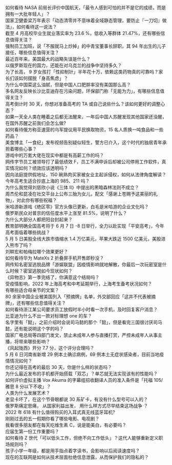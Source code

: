 如何看待 NASA 前局长评价中国航天，「最令人感到可怕的并不是它的成绩，而是拥有一大批年轻人」？  
国家卫健委梁万年表示「动态清零并不意味着全域静态管理，要防止『一刀切』做法」，如何看待这一说法？  
截至 4 月高校毕业生就业落实率为 23.6 %，低收入等群体 21.47%，还有哪些信息值得关注？  
强制员工加班，说「不服就马上炒掉」的中青宝董事长辞职，其 94 年出生的儿子接任，哪些信息值得关注？  
最近百年来，美国最大的战略失误是什么？  
以俄罗斯现在的国力，还能在对乌克兰的战争中坚持多久？  
为了长高， 9 岁女孩打「性抑制针」半年花十万，依赖这类药物真的可靠吗？家长们该如何摆脱「身高焦虑」？  
为什么中国菜这么油腻，但是中国人口肥胖率没有美国那么高？  
多名网友反映长沙比亚迪存在污染问题，环保部门称「无能为力」，有哪些信息值得关注？  
高考倒计时 30 天，你想对准备高考的 TA 或自己说些什么？该如何更好的调整心态？  
如果一天全人类在睡着之后都无法醒来，一年后中国人苏醒发现其他国家还没醒，在国外苏醒之前我们会怎么做?  
如何看待俄方称亚速营的乌军提议用平民换取物资，15 名人质换一吨食品和一些药品？  
美食博主「一食纪」发布视频告别疑似轻生，警方已介入，这个时代的独居青年承担着哪些心事？  
游戏中的万氪大佬在现实中都是有高薪工作的吗？  
网传字节员工被领导打了最低绩效 F，员工不满申诉后却被公司停用工作软件，真实情况如何？绩效应该透明吗？  
因向法庭提供假地址，150 碗熟肉买家被女业主起诉侵权，如何从法律角度解读？  
今年高考生适合抄底上海的 985、211 吗？  
为什么我觉得刘慈欣小说《三体 II》中提出的黑暗森林法则不成立？  
周杰伦和昆凌在社交平台上公布三胎为女儿，配文「感谢上苍赐予这美丽的礼物」，对此你有哪些祝福？  
米哈游新游戏《绝区零》官方头像已更新，白毛是米哈游的企业文化吗？  
俄罗斯民众对普京的信任度水平上涨至 81.5%，说明了什么？  
为什么大部分人都把阳台封起来？  
教育部明确全国高考将于 6 月 7 日 -8 日举行，全力以赴实现「平安高考」，今年高考面临着哪些挑战？  
5 月 5 日美股全线大跌市值缩水 1.4 万亿美元，苹果大跌近 1500 亿美元，美股进入熊市了吗？  
刘畊宏和帕梅拉哪个效果更好？  
如何看待华为 MateXs 2 折叠屏手机开售即秒没？  
网传知名密室逃脱品牌「游娱联盟」因疫情影响就地解散，你最后一次玩密室是什么时候？密室逃脱如今现状如何？  
《异物志》第一季完结了，你满意这个结局吗？  
受疫情影响，2022 年上海高考和中考延期举行，上海考生备考状况如何？  
有哪些适合母亲节的文案？  
80 余家中国企业被美国列入「预摘牌」名单，外交部回应「这并不代表被摘牌」，还有哪些信息值得关注？  
如何看待浙江某公司要求员工放假时半小时看一次手机，及时回复客户消息？  
比亚迪为什么不出一款对标理想 one 的车？  
名字里有「懿」，之前介绍时会说司马懿的那个「懿」，但是看完三国很讨厌司马懿，还有能说明这个字的吗？  
国家广电总局等四部门发文，禁止未成年人参与直播打赏，严控未成年人从事主播，将带来哪些影响？  
《风起陇西》开分 7.7 分，这个评分合理吗？  
5 月 6 日河南省新增 29 例本土确诊病例，69 例本土无症状感染者，目前当地疫情情况如何？  
你还记得在高考的最后 30 天，你是什么样的状态吗？  
为什么最近发布的手机都开始搭载「双芯」？单芯就无法实现该有的性能吗？  
如何评价虚拟主播 Vox Akuma 的字幕组招收翻译人员的准入条件是「托福 105/ 雅思 8 分以下不收」？  
人类为什么发展艺术？  
老显卡坏了，在这个节骨眼都说 30 系矿卡，有没有什么型号可以入的？  
俄罗斯痛定思痛， 从国家利益出发， 用什么样方式尽早结束这场战争 ？  
2022 年 618 有什么值得购买的入耳式真无线蓝牙耳机?  
刚刚过去的五一假期你看了哪些电影、电视剧？  
我看很多朋友都在每天吃维生素 C，说是能美白，有必要吗？  
应届生第一份工作重要吗？  
如何看待 Z 世代「可以低头工作，但绝不向工作低头」？这代人能够重新定义职场规则吗？  
孩子小学一年级，都是用手指点着字读书，会影响以后阅读速度吗？  
现在的互联网是如何从技术层面杜绝信息泄露，从而保护我们的隐私的？  
